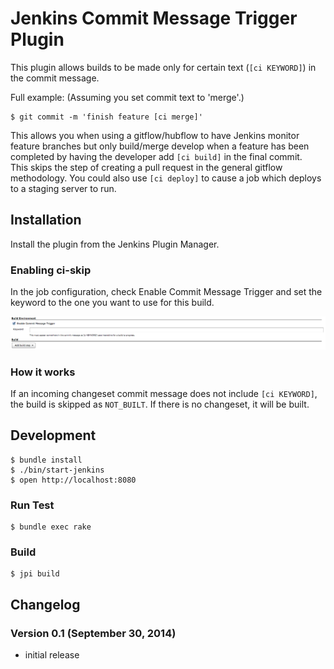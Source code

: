 # Jenkins Commit Message Trigger Plugin

This plugin allows builds to be made only for certain text (`[ci KEYWORD]`) in the commit message.

Full example:  (Assuming you set commit text to 'merge'.)

```
$ git commit -m 'finish feature [ci merge]'
```

This allows you when using a gitflow/hubflow to have Jenkins monitor feature branches but only build/merge
develop when a feature has been completed by having the developer add `[ci build]` in the final commit.  
This skips the step of creating a pull request in the general gitflow methodology.  You could also use 
`[ci deploy]` to cause a job which deploys to a staging server to run.

## Installation

Install the plugin from the Jenkins Plugin Manager.

### Enabling ci-skip

In the job configuration, check Enable Commit Message Trigger and set the keyword to the one you want to use
for this build.

![A Screenshot](docs/enable.png)

### How it works

If an incoming changeset commit message does not include `[ci KEYWORD]`, the build is skipped as `NOT_BUILT`.
If there is no changeset, it will be built.

## Development

```
$ bundle install
$ ./bin/start-jenkins
$ open http://localhost:8080
```

### Run Test

```
$ bundle exec rake
```

### Build

```
$ jpi build
```

## Changelog

### Version 0.1 (September 30, 2014)

* initial release
